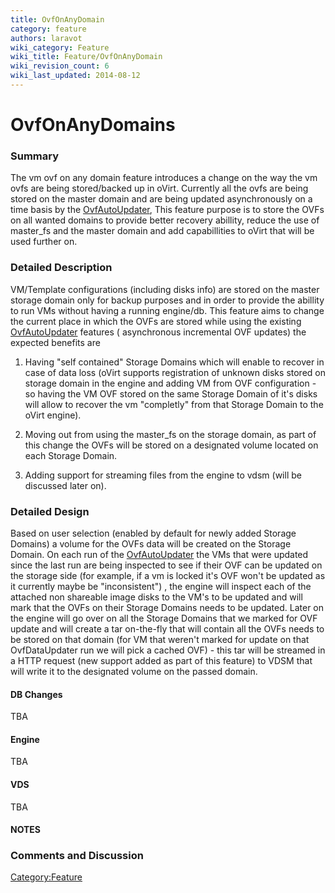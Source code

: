 ```yaml
---
title: OvfOnAnyDomain
category: feature
authors: laravot
wiki_category: Feature
wiki_title: Feature/OvfOnAnyDomain
wiki_revision_count: 6
wiki_last_updated: 2014-08-12
---
```


# OvfOnAnyDomains

### Summary

The vm ovf on any domain feature introduces a change on the way the vm ovfs are being stored/backed up in oVirt. Currently all the ovfs are being stored on the master domain and are being updated asynchronously on a time basis by the [OvfAutoUpdater](Feature/OvfAutoUpdater), This feature purpose is to store the OVFs on all wanted domains to provide better recovery abillity, reduce the use of master_fs and the master domain and add capabillities to oVirt that will be used further on.

### Detailed Description

VM/Template configurations (including disks info) are stored on the master storage domain only for backup purposes and in order to provide the abillity to run VMs without having a running engine/db. This feature aims to change the current place in which the OVFs are stored while using the existing [OvfAutoUpdater](Feature/OvfAutoUpdater) features ( asynchronous incremental OVF updates) the expected benefits are

1. Having "self contained" Storage Domains which will enable to recover in case of data loss (oVirt supports registration of unknown disks stored on storage domain in the engine and adding VM from OVF configuration - so having the VM OVF stored on the same Storage Domain of it's disks will allow to recover the vm "completly" from that Storage Domain to the oVirt engine).

2. Moving out from using the master_fs on the storage domain, as part of this change the OVFs will be stored on a designated volume located on each Storage Domain.

3. Adding support for streaming files from the engine to vdsm (will be discussed later on).

### Detailed Design

Based on user selection (enabled by default for newly added Storage Domains) a volume for the OVFs data will be created on the Storage Domain. On each run of the [OvfAutoUpdater](Feature/OvfAutoUpdater) the VMs that were updated since the last run are being inspected to see if their OVF can be updated on the storage side (for example, if a vm is locked it's OVF won't be updated as it currently maybe be "inconsistent") , the engine will inspect each of the attached non shareable image disks to the VM's to be updated and will mark that the OVFs on their Storage Domains needs to be updated. Later on the engine will go over on all the Storage Domains that we marked for OVF update and will create a tar on-the-fly that will contain all the OVFs needs to be stored on that domain (for VM that weren't marked for update on that OvfDataUpdater run we will pick a cached OVF) - this tar will be streamed in a HTTP request (new support added as part of this feature) to VDSM that will write it to the designated volume on the passed domain.

#### DB Changes

TBA

#### Engine

TBA

#### VDS

TBA

#### NOTES

### Comments and Discussion

<Category:Feature>
